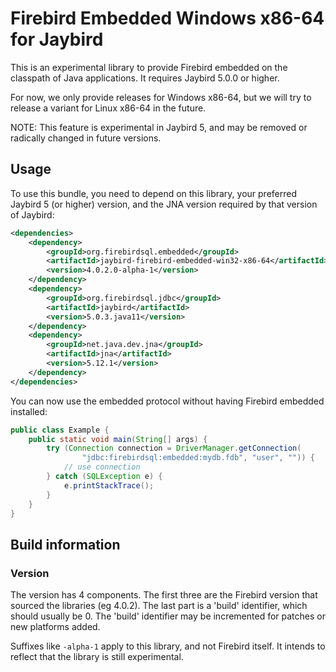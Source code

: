 # Firebird Embedded Windows x86-64 for Jaybird

This is an experimental library to provide Firebird embedded on the classpath of 
Java applications. It requires Jaybird 5.0.0 or higher.

For now, we only provide releases for Windows x86-64, but we will try to release
a variant for Linux x86-64 in the future.

NOTE: This feature is experimental in Jaybird 5, and may be removed or radically
changed in future versions.

Usage
-----

To use this bundle, you need to depend on this library, your preferred
Jaybird 5 (or higher) version, and the JNA version required by that version of
Jaybird:

```xml
<dependencies>
    <dependency>
        <groupId>org.firebirdsql.embedded</groupId>
        <artifactId>jaybird-firebird-embedded-win32-x86-64</artifactId>
        <version>4.0.2.0-alpha-1</version>
    </dependency>
    <dependency>
        <groupId>org.firebirdsql.jdbc</groupId>
        <artifactId>jaybird</artifactId>
        <version>5.0.3.java11</version>
    </dependency>
    <dependency>
        <groupId>net.java.dev.jna</groupId>
        <artifactId>jna</artifactId>
        <version>5.12.1</version>
    </dependency>
</dependencies>
```

You can now use the embedded protocol without having Firebird embedded installed:

```java
public class Example {
    public static void main(String[] args) {
        try (Connection connection = DriverManager.getConnection(
                "jdbc:firebirdsql:embedded:mydb.fdb", "user", "")) {
            // use connection
        } catch (SQLException e) {
            e.printStackTrace();
        }
    }
}
```

Build information
-----------------

### Version ###

The version has 4 components. The first three are the Firebird version that
sourced the libraries (eg 4.0.2). The last part is a 'build' identifier, which
should usually be 0. The 'build' identifier may be incremented for patches or
new platforms added.

Suffixes like `-alpha-1` apply to this library, and not Firebird itself. It
intends to reflect that the library is still experimental.

